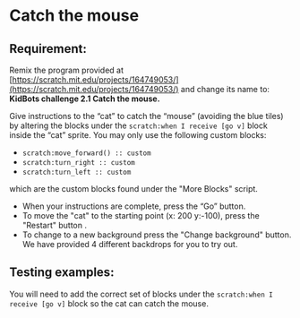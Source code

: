 # Catch the mouse

## Requirement:

Remix the program provided at [https://scratch.mit.edu/projects/164749053/](https://scratch.mit.edu/projects/164749053/) and change its name to: **KidBots challenge 2.1 Catch the mouse.**

Give instructions to the “cat” to catch the “mouse” (avoiding the blue tiles) by altering the blocks under the `scratch:when I receive [go v]` block inside the “cat” sprite.
You may only use the following custom blocks:

-   `scratch:move_forward() :: custom`
-   `scratch:turn_right :: custom`
-   `scratch:turn_left :: custom`

which are the custom blocks found under the "More Blocks" script.

-   When your instructions are complete, press the “Go” button.
-   To move the "cat" to the starting point (x: 200 y:-100), press the "Restart" button .
-   To change to a new background press the "Change background" button. We have provided 4 different backdrops for you to try out.

## Testing examples:

You will need to add the correct set of blocks under the `scratch:when I receive [go v]` block so the cat can catch the mouse.
